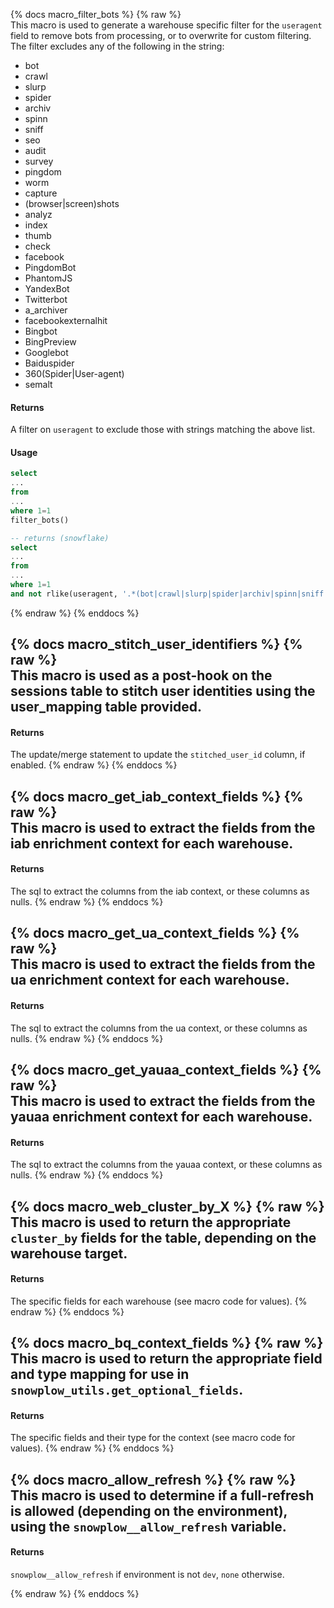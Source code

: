 {% docs macro_filter_bots %}
{% raw %}		
This macro is used to generate a warehouse specific filter for the `useragent` field to remove bots from processing, or to overwrite for custom filtering. The filter excludes any of the following in the string:
- bot
- crawl
- slurp
- spider
- archiv
- spinn
- sniff
- seo
- audit
- survey
- pingdom
- worm
- capture
- (browser|screen)shots
- analyz
- index
- thumb
- check
- facebook
- PingdomBot
- PhantomJS
- YandexBot
- Twitterbot
- a_archiver
- facebookexternalhit
- Bingbot
- BingPreview
- Googlebot
- Baiduspider
- 360(Spider|User-agent)
- semalt

#### Returns

A filter on `useragent` to exclude those with strings matching the above list.

#### Usage

```sql
select
...
from
...
where 1=1
filter_bots()

-- returns (snowflake)
select
...
from
...
where 1=1
and not rlike(useragent, '.*(bot|crawl|slurp|spider|archiv|spinn|sniff|seo|audit|survey|pingdom|worm|capture|(browser|screen)shots|analyz|index|thumb|check|facebook|PingdomBot|PhantomJS|YandexBot|Twitterbot|a_archiver|facebookexternalhit|Bingbot|BingPreview|Googlebot|Baiduspider|360(Spider|User-agent)|semalt).*')
```
{% endraw %}
{% enddocs %}

{% docs macro_stitch_user_identifiers %}
{% raw %}		
This macro is used as a post-hook on the sessions table to stitch user identities using the user_mapping table provided.
- 
#### Returns

The update/merge statement to update the `stitched_user_id` column, if enabled.
{% endraw %}
{% enddocs %}

{% docs macro_get_iab_context_fields %}
{% raw %}		
This macro is used to extract the fields from the iab enrichment context for each warehouse.
- 
#### Returns

The sql to extract the columns from the iab context, or these columns as nulls.
{% endraw %}
{% enddocs %}

{% docs macro_get_ua_context_fields %}
{% raw %}		
This macro is used to extract the fields from the ua enrichment context for each warehouse.
- 
#### Returns

The sql to extract the columns from the ua context, or these columns as nulls.
{% endraw %}
{% enddocs %}

{% docs macro_get_yauaa_context_fields %}
{% raw %}		
This macro is used to extract the fields from the yauaa enrichment context for each warehouse.
- 
#### Returns

The sql to extract the columns from the yauaa context, or these columns as nulls.
{% endraw %}
{% enddocs %}

{% docs macro_web_cluster_by_X %}
{% raw %}		
This macro is used to return the appropriate `cluster_by` fields for the table, depending on the warehouse target.
- 
#### Returns

The specific fields for each warehouse (see macro code for values).
{% endraw %}
{% enddocs %}

{% docs macro_bq_context_fields %}
{% raw %}		
This macro is used to return the appropriate field and type mapping for use in `snowplow_utils.get_optional_fields`.
- 
#### Returns

The specific fields and their type for the context (see macro code for values).
{% endraw %}
{% enddocs %}

{% docs macro_allow_refresh %}
{% raw %}		
This macro is used to determine if a full-refresh is allowed (depending on the environment), using the `snowplow__allow_refresh` variable.
- 
#### Returns
`snowplow__allow_refresh` if environment is not `dev`, `none` otherwise.

{% endraw %}
{% enddocs %}

